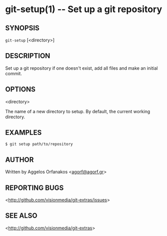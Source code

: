 git-setup(1) -- Set up a git repository
=======================================

## SYNOPSIS

`git-setup` [&lt;directory&gt;]

## DESCRIPTION

Set up a git repository if one doesn't exist, add all files and make an initial commit.
           
## OPTIONS

  &lt;directory&gt;

  The name of a new directory to setup. By default, the current working directory.

## EXAMPLES

    $ git setup path/to/repository

## AUTHOR

Written by Aggelos Orfanakos &lt;<agorf@agorf.gr>&gt;

## REPORTING BUGS

&lt;<http://github.com/visionmedia/git-extras/issues>&gt;

## SEE ALSO

&lt;<http://github.com/visionmedia/git-extras>&gt;
